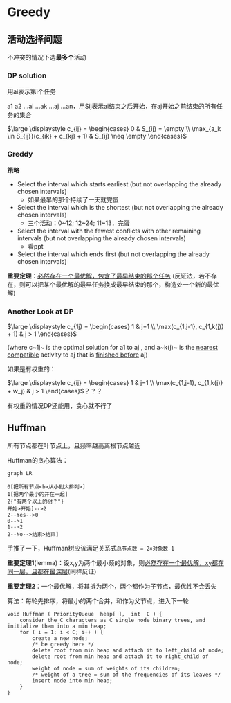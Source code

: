 # Greedy

## 活动选择问题

不冲突的情况下选**最多个**活动



### DP solution

用ai表示第i个任务

a1 a2 ...ai ...ak ...aj ...an，用Sij表示ai结束之后开始，在aj开始之前结束的所有任务的集合

$\large \displaystyle c_{ij} = \begin{cases} 0 & S_{ij} = \empty \\ \max_{a_k \in S_{ij}}(c_{ik} + c_{kj} + 1) & S_{ij} \neq \empty \end{cases}$

### Greddy

**策略**

* Select the interval which starts earliest (but not overlapping the already chosen intervals)
    * 如果最早的那个持续了一天就完蛋
* Select the interval which is the shortest (but not overlapping the already chosen intervals)
    * 三个活动：0~12; 12~24; 11~13，完蛋
* Select the interval with the fewest conflicts with other remaining intervals (but not overlapping
    the already chosen intervals)
    * 看ppt
* Select the interval which ends first (but not overlapping the already chosen intervals)

**重要定理**：<u>必然存在一个最优解，包含了最早结束的那个任务</u> (反证法，若不存在，则可以把某个最优解的最早任务换成最早结束的那个，构造处一个新的最优解)

### Another Look at DP

$\large \displaystyle c_{1j} = \begin{cases} 1 & j=1 \\ \max(c_{1,j-1}, c_{1,k(j)} + 1) & j > 1 \end{cases}$

(where c~1j~ is the optimal solution for a1 to aj , and a~k(j)~ is the <u>nearest compatible</u> activity to aj that is <u>finished before</u> aj)

如果是有权重的：

$\large \displaystyle c_{ij} = \begin{cases} 1 & j=1 \\ \max(c_{1,j-1}, c_{1,k(j)} + w_j) & j > 1 \end{cases}$？？？

有权重的情况DP还能用，贪心就不行了

## Huffman

所有节点都在叶节点上，且频率越高离根节点越近

Huffman的贪心算法：

```mermaid
graph LR

0[把所有节点<b>从小到大排列>]
1[把两个最小的并在一起]
2{"有两个以上的树？"}
开始>开始]-->2
2--Yes-->0
0-->1
1-->2
2--No-->结束>结束]
```

手推了一下，Huffman树应该满足关系式`总节点数 = 2×对象数-1`

**重要定理1**(lemma)：设x,y为两个最小频的对象，则<u>必然存在一个最优解，xy都在同一层，且都在最深层</u>(同样反证)

**重要定理2**：一个最优解，将其拆为两个，两个都作为子节点，最优性不会丢失

算法：每轮先排序，将最小的两个合并，和作为父节点，进入下一轮

```pseudocode
void Huffman ( PriorityQueue  heap[ ],  int  C ) {
    consider the C characters as C single node binary trees, and initialize them into a min heap;
    for ( i = 1; i < C; i++ ) {
        create a new node;
        /* be greedy here */
        delete root from min heap and attach it to left_child of node;
        delete root from min heap and attach it to right_child of node;
        weight of node = sum of weights of its children;
        /* weight of a tree = sum of the frequencies of its leaves */
        insert node into min heap;
    }
}
```



